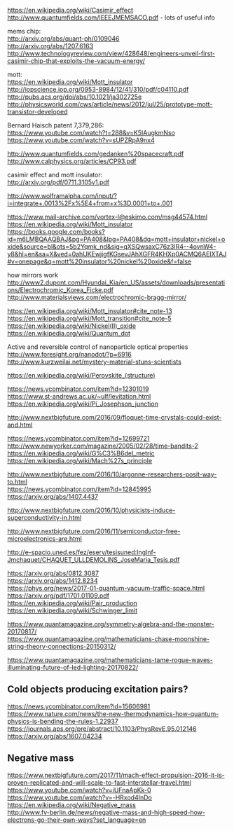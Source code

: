 https://en.wikipedia.org/wiki/Casimir_effect  
http://www.quantumfields.com/IEEEJMEMSACO.pdf - lots of useful info  

mems chip:  
http://arxiv.org/abs/quant-ph/0109046  
http://arxiv.org/abs/1207.6163  
http://www.technologyreview.com/view/428648/engineers-unveil-first-casimir-chip-that-exploits-the-vacuum-energy/  

mott:  
https://en.wikipedia.org/wiki/Mott_insulator  
http://iopscience.iop.org/0953-8984/12/41/310/pdf/c04110.pdf  
http://pubs.acs.org/doi/abs/10.1021/ja302725e  
http://physicsworld.com/cws/article/news/2012/jul/25/prototype-mott-transistor-developed  

Bernard Haisch patent 7,379,286:  
https://www.youtube.com/watch?t=288&v=K5IAugkmNso  
https://www.youtube.com/watch?v=sUPZRpA9nx4  

http://www.quantumfields.com/gedanken%20spacecraft.pdf  
http://www.calphysics.org/articles/CP93.pdf  

casimir effect and mott insulator:  
http://arxiv.org/pdf/0711.3105v1.pdf  

http://www.wolframalpha.com/input/?i=integrate+.0013%2Fx%5E4+from+x%3D.0001+to+.001  

https://www.mail-archive.com/vortex-l@eskimo.com/msg44574.html  
https://en.wikipedia.org/wiki/Mott_insulator  
https://books.google.com/books?id=m6LMBQAAQBAJ&pg=PA408&lpg=PA408&dq=mott+insulator+nickel+oxide&source=bl&ots=5b2Yqmk_nd&sig=qXSQwsaxC76z3IR4--4ovnW4-y8&hl=en&sa=X&ved=0ahUKEwjigfKGsevJAhXGFR4KHXp0ACMQ6AEIXTAJ#v=onepage&q=mott%20insulator%20nickel%20oxide&f=false  

how mirrors work  
http://www2.dupont.com/Hyundai_Kia/en_US/assets/downloads/presentations/Electrochromic_Korea_Ficke.pdf  
http://www.materialsviews.com/electrochromic-bragg-mirror/  

https://en.wikipedia.org/wiki/Mott_insulator#cite_note-13  
https://en.wikipedia.org/wiki/Mott_transition#cite_note-5  
https://en.wikipedia.org/wiki/Nickel(II)_oxide  
https://en.wikipedia.org/wiki/Quantum_dot  

Active and reversible control of nanoparticle optical properties  
http://www.foresight.org/nanodot/?p=6916  
http://www.kurzweilai.net/mystery-material-stuns-scientists  

https://en.wikipedia.org/wiki/Perovskite_(structure)  

https://news.ycombinator.com/item?id=12301019  
https://www.st-andrews.ac.uk/~ulf/levitation.html  
https://en.wikipedia.org/wiki/Pi_Josephson_junction  

http://www.nextbigfuture.com/2016/09/floquet-time-crystals-could-exist-and.html  

https://news.ycombinator.com/item?id=12699721  
http://www.newyorker.com/magazine/2005/02/28/time-bandits-2  
https://en.wikipedia.org/wiki/G%C3%B6del_metric  
https://en.wikipedia.org/wiki/Mach%27s_principle  

http://www.nextbigfuture.com/2016/10/argonne-researchers-posit-way-to.html  
https://news.ycombinator.com/item?id=12845995  
https://arxiv.org/abs/1407.4437  

http://www.nextbigfuture.com/2016/10/physicists-induce-superconductivity-in.html  

http://www.nextbigfuture.com/2016/11/semiconductor-free-microelectronics-are.html  

http://e-spacio.uned.es/fez/eserv/tesisuned:IngInf-Jmchaquet/CHAQUET_ULLDEMOLINS_JoseMaria_Tesis.pdf  

https://arxiv.org/abs/0812.3087  
https://arxiv.org/abs/1412.8234  
https://phys.org/news/2017-01-quantum-vacuum-traffic-space.html  
https://arxiv.org/pdf/1701.01109.pdf  
https://en.wikipedia.org/wiki/Pair_production  
https://en.wikipedia.org/wiki/Schwinger_limit  

https://www.quantamagazine.org/symmetry-algebra-and-the-monster-20170817/    
https://www.quantamagazine.org/mathematicians-chase-moonshine-string-theory-connections-20150312/  

https://www.quantamagazine.org/mathematicians-tame-rogue-waves-illuminating-future-of-led-lighting-20170822/  

## Cold objects producing excitation pairs?
https://news.ycombinator.com/item?id=15606981  
https://www.nature.com/news/the-new-thermodynamics-how-quantum-physics-is-bending-the-rules-1.22937  
https://journals.aps.org/pre/abstract/10.1103/PhysRevE.95.012146  
https://arxiv.org/abs/1607.04234  

## Negative mass
https://www.nextbigfuture.com/2017/11/mach-effect-propulsion-2016-it-is-proven-replicated-and-will-scale-to-fast-interstellar-travel.html  
https://www.youtube.com/watch?v=iUFnaApKk-0  
https://www.youtube.com/watch?v=-HRxod4InDo  
https://en.wikipedia.org/wiki/Negative_mass  
http://www.fv-berlin.de/news/negative-mass-and-high-speed-how-electrons-go-their-own-ways?set_language=en  
